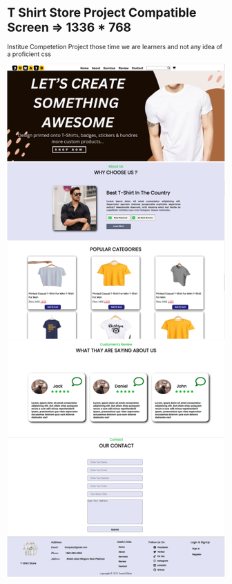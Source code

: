 <h1>T Shirt Store Project Compatible Screen => 1336 * 768 </h1>
<p>Institue Competetion Project those time we are learners and not any idea of a proficient css</p>

<img src="Screenshot/s1.PNG">
<img src="Screenshot/s2.PNG">
<img src="Screenshot/s3.PNG">
<img src="Screenshot/s4.PNG">
<img src="Screenshot/s5.PNG">
<img src="Screenshot/s6.PNG">


